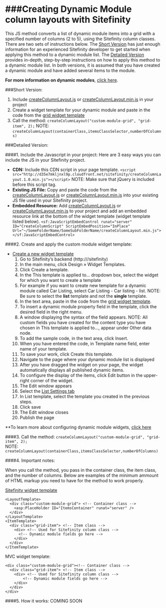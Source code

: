 ###Creating Dynamic Module column layouts with Sitefinity 
=========================

This JS method converts a list of dynamic module items into a grid with a specified number of columns (2 to 5), using the Sitefinity column classes. There are two sets of instructions below. The [Short Version](#short-version) has just enough information for an experienced Sitefinity developer to get started when applying this method to a dynamic module list. The [Detailed Version](#detailed-version) provides in-depth, step-by-step instructions on how to apply this method to a dynamic module list. In both versions, it is assumed that you have created a dynamic module and have added several items to the module. 

**For more information on dynamic modules**, [click here](http://www.sitefinity.com/documentation/documentationarticles/dynamic-modules-s2).

###Short Version:
1. Include [createColumnLayout.js](https://github.com/matthewtruty0093/Create-Column-Layouts-With-Sitefinity/blob/master/createColumnLayout.js) or [createColumnLayout.min.js](https://github.com/matthewtruty0093/Create-Column-Layouts-With-Sitefinity/blob/master/createColumnLayout.min.js) in your project
2. Create a widget template for your dynamic module and paste in the code from the [grid widget template](https://github.com/matthewtruty0093/Create-Column-Layouts-With-Sitefinity/blob/master/gridWidgetTemplate.ascx)
3. Call the method: `createColumnLayout("custom-module-grid", "grid-item", 2);` NOTE: `createColumnLayout(containerClass,itemsClassSelector,numberOfColumns)`


###Detailed Version:

####1. Include the Javascript in your project:
Here are 3 easy ways you can include the JS in your Sitefinity project.
  - **CDN:** Include this CDN script in your page template. `<script src="http://d35e7mkljnxl9p.cloudfront.net/sitefinity/createColumnLayout.1.0.min.js"></script>` NOTE: Make sure that jQuery is included before this script tag.
  - **Existing JS File:** Copy and paste the code from the [createColumnLayout.js](https://github.com/matthewtruty0093/Create-Column-Layouts-With-Sitefinity/blob/master/createColumnLayout.js) or [createColumnLayout.min.js](https://github.com/matthewtruty0093/Create-Column-Layouts-With-Sitefinity/blob/master/createColumnLayout.min.js) into your existing JS file used in your Sitefinity project. 
  - **Embedded Resource:** Add [createColumnLayout.js](https://github.com/matthewtruty0093/Create-Column-Layouts-With-Sitefinity/blob/master/createColumnLayout.js) or [createColumnLayout.min.js](https://github.com/matthewtruty0093/Create-Column-Layouts-With-Sitefinity/blob/master/createColumnLayout.min.js) to your project and add an embedded resource link at the bottom of the widget template (widget template listed below). `<sf:JavaScriptEmbedControl runat="server" ID="CreateColumnScript" ScriptEmbedPosition="InPlace" Url="~/SomeFolderName/SomeSubFolderName/createColumnLayout.min.js"></sf:JavaScriptEmbedControl>`


####2. Create and apply the custom module widget template:
- [Create a new widget template](http://www.sitefinity.com/documentation/documentationarticles/designer-s-guide/widget-templates/using-the-widget-templates-editor/creating-and-editing-widget-templates)
  1. Go to Sitefinity’s backend (http://<yoursite>/sitefinity)
  2. In the main menu, click Design » Widget Templates.
  3. Click Create a template.
  4. In the This template is applied to... dropdown box, select the widget for which you want to create a template
  5. For example if you want to create new template for a dynamic module called Car Listing, select Car Listing - Car listing - list. NOTE: Be sure to select the **list** template and not the **single** template. 
  6. In the text area, paste in the code from the [grid widget template](https://github.com/matthewtruty0093/Create-Column-Layouts-With-Sitefinity/blob/master/gridWidgetTemplate.ascx).
  7. To insert a dynamic module property field in the template, click the desired field in the right menu.
  8. A window displaying the syntax of the field appears. NOTE: All custom fields you have created for the content type you have chosen in This template is applied to..., appear under Other data node.
  9. To add the sample code, in the text area, click Insert.
  10. When you have entered the code, in Template name field, enter name of your template.
  11. To save your work, click Create this template.  
  12. Navigate to the page where your dynamic module list is displayed
  13. After you have dragged the widget on your page, the widget automatically displays all published dynamic items.
  14. To configure the display of the items, click Edit button in the upper-right corner of the widget.
  15. The Edit window appears
  16. Select the [List Settings tab](http://www.sitefinity.com/documentation/documentationarticles/list-settings-tab)
  17. In List template, select the template you created in the previous steps.
  18. Click save
  19. The Edit window closes
  20. Publish the page  

**To learn more about configuring dynamic module widgets, [click here](http://www.sitefinity.com/documentation/documentationarticles/user-guide/widgets/content-widgets-group/configuring-custom-module-widgets)
  
####3. Call the method:
`createColumnLayout("custom-module-grid", "grid-item", 2);`  
NOTE: `createColumnLayout(containerClass,itemsClassSelector,numberOfColumns)`

####4. Important notes:

When you call the method, you pass in the container class, the item class, and the number of columns. Below are examples of the minimum ammount of HTML markup you need to have for the method to work properly. 

[Sitefinity widget template](https://github.com/matthewtruty0093/Create-Column-Layouts-With-Sitefinity/blob/master/gridWidgetTemplate.ascx)

    <LayoutTemplate>
      <div class="custom-module-grid"> <!-- Container class -->
        <asp:PlaceHolder ID="ItemsContainer" runat="server" />
      </div>
    </LayoutTemplate>
    <ItemTemplate>
      <div class="grid-item"> <!-- Item class -->
        <div> <!-- Used for Sitefinity column class -->
          <!-- Dynamic module fields go here --> 
        </div>
      </div>
    </ItemTemplate>
    
MVC widget template:

    <div class="custom-module-grid"><!-- Container class -->
      <div class="grid-item"> <!-- Item class -->
        <div> <!-- Used for Sitefinity column class -->
            <!-- Dynamic module fields go here --> 
        </div>
      </div>
    </div>
   
####5. How it works:
COMING SOON



